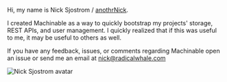 
Hi, my name is Nick Sjostrom / [anothrNick](https://github.com/anothrNick).

I created Machinable as a way to quickly bootstrap my projects' storage, REST APIs, and user management. I quickly realized that if this was useful to me, it may be useful to others as well.

If you have any feedback, issues, or comments regarding Machinable open an issue or send me an email at <nick@radicalwhale.com>

![Nick Sjostrom avatar](https://avatars1.githubusercontent.com/u/5082160?s=150&u=44db00c6862cd7c043fef32b76a18784fe1634c1&v=4 "Nick Sjostrom Avatar")

